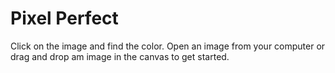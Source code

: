 # Pixel Perfect

Click on the image and find the color. Open an image from your computer or drag and drop am image in the canvas to get started.

